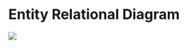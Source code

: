 <h1>Entity Relational Diagram</h1>
<img src="https://github.com/Leviathan-31125/SYNRGY_Challenge_5/assets/141824953/e611a039-7fca-44f0-9602-d4251a2c9c6b">
